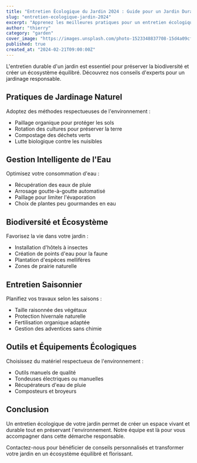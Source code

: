```yaml
---
title: "Entretien Écologique du Jardin 2024 : Guide pour un Jardin Durable"
slug: "entretien-ecologique-jardin-2024"
excerpt: "Apprenez les meilleures pratiques pour un entretien écologique de votre jardin en 2024. Des conseils d'experts pour créer et maintenir un espace vert respectueux de l'environnement tout au long de l'année."
author: "thierry"
category: "garden"
cover_image: "https://images.unsplash.com/photo-1523348837708-15d4a09cfac2?ixlib=rb-4.0.3&ixid=MnwxMjA3fDB8MHxwaG90by1wYWdlfHx8fGVufDB8fHx8&auto=format&fit=crop&w=1470&q=80"
published: true
created_at: "2024-02-21T09:00:00Z"
---
```


L'entretien durable d'un jardin est essentiel pour préserver la biodiversité et créer un écosystème équilibré. Découvrez nos conseils d'experts pour un jardinage responsable.

## Pratiques de Jardinage Naturel

Adoptez des méthodes respectueuses de l'environnement :

- Paillage organique pour protéger les sols
- Rotation des cultures pour préserver la terre
- Compostage des déchets verts
- Lutte biologique contre les nuisibles

## Gestion Intelligente de l'Eau

Optimisez votre consommation d'eau :

- Récupération des eaux de pluie
- Arrosage goutte-à-goutte automatisé
- Paillage pour limiter l'évaporation
- Choix de plantes peu gourmandes en eau

## Biodiversité et Écosystème

Favorisez la vie dans votre jardin :

- Installation d'hôtels à insectes
- Création de points d'eau pour la faune
- Plantation d'espèces mellifères
- Zones de prairie naturelle

## Entretien Saisonnier

Planifiez vos travaux selon les saisons :

- Taille raisonnée des végétaux
- Protection hivernale naturelle
- Fertilisation organique adaptée
- Gestion des adventices sans chimie

## Outils et Équipements Écologiques

Choisissez du matériel respectueux de l'environnement :

- Outils manuels de qualité
- Tondeuses électriques ou manuelles
- Récupérateurs d'eau de pluie
- Composteurs et broyeurs

## Conclusion

Un entretien écologique de votre jardin permet de créer un espace vivant et durable tout en préservant l'environnement. Notre équipe est là pour vous accompagner dans cette démarche responsable.

Contactez-nous pour bénéficier de conseils personnalisés et transformer votre jardin en un écosystème équilibré et florissant.
